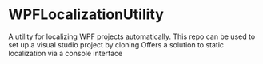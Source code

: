 # WPFLocalizationUtility
A utility for localizing WPF projects automatically.
This repo can be used to set up a visual studio project by cloning
Offers a solution to static localization via a console interface
